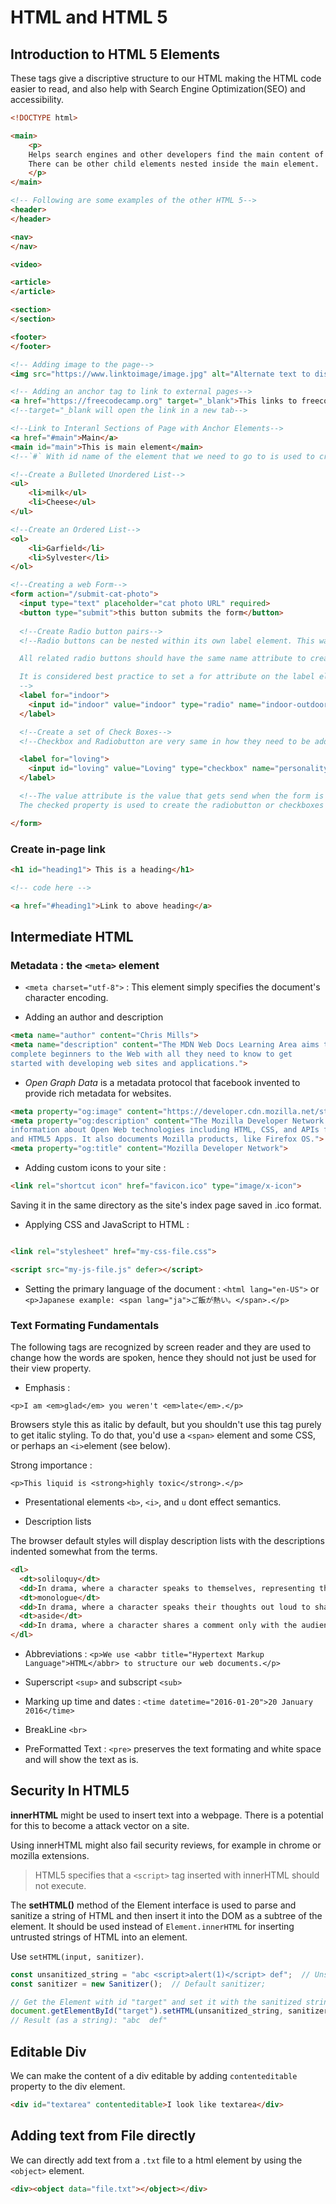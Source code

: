 # HTML and HTML 5

## Introduction to HTML 5 Elements

These tags give a discriptive structure to our HTML making the HTML code easier to read, and also help with Search Engine Optimization(SEO) and accessibility.

```html
<!DOCTYPE html>

<main>
    <p>
    Helps search engines and other developers find the main content of the page.
    There can be other child elements nested inside the main element.
    </p>
</main>

<!-- Following are some examples of the other HTML 5-->
<header>
</header>

<nav>
</nav>

<video>

<article>
</article>

<section>
</section>

<footer>
</footer>

<!-- Adding image to the page-->
<img src="https://www.linktoimage/image.jpg" alt="Alternate text to display when the image cannot be loaded.">

<!-- Adding an anchor tag to link to external pages-->
<a href="https://freecodecamp.org" target="_blank">This links to freecodecamp.org</a>
<!--target="_blank will open the link in a new tab-->

<!--Link to Interanl Sections of Page with Anchor Elements-->
<a href="#main">Main</a>
<main id="main">This is main element</main>
<!--`#` With id name of the element that we need to go to is used to create the link-->

<!--Create a Bulleted Unordered List-->
<ul>
    <li>milk</ul>
    <li>Cheese</ul>
</ul>

<!--Create an Ordered List-->
<ol>
    <li>Garfield</li>
    <li>Sylvester</li>
</ol>

<!--Creating a web Form-->
<form action="/submit-cat-photo">
  <input type="text" placeholder="cat photo URL" required>
  <button type="submit">this button submits the form</button>
  
  <!--Create Radio button pairs-->
  <!--Radio buttons can be nested within its own label element. This way it will automatically associate the button with the label.

  All related radio buttons should have the same name attribute to create a radio button group, this will make only one of them selectable at any time.

  It is considered best practice to set a for attribute on the label element, with a value that matches the value of the id attribute of the input element. This allows assistive technologies to create a linked relationship between the label and the child input element. 
  -->
  <label for="indoor">
    <input id="indoor" value="indoor" type="radio" name="indoor-outdoor">Indoor
  </label>

  <!--Create a set of Check Boxes-->
  <!--Checkbox and Radiobutton are very same in how they need to be added and hence the rules remain same-->

  <label for="loving">
    <input id="loving" value="Loving" type="checkbox" name="personality" checked> Loving
  </label>

  <!--The value attribute is the value that gets send when the form is submitted.
  The checked property is used to create the radiobutton or checkboxes that are checked by default-->

</form>
```

### Create in-page link

```html
<h1 id="heading1"> This is a heading</h1>

<!-- code here -->

<a href="#heading1">Link to above heading</a>
```

## Intermediate HTML

### Metadata : the `<meta>` element

* `<meta charset="utf-8">` : This element simply specifies the document's character encoding.

* Adding an author and description

```html
<meta name="author" content="Chris Mills">
<meta name="description" content="The MDN Web Docs Learning Area aims to provide
complete beginners to the Web with all they need to know to get
started with developing web sites and applications.">
```

* *Open Graph Data* is a metadata protocol that facebook invented to provide rich metadata for websites.

```html
<meta property="og:image" content="https://developer.cdn.mozilla.net/static/img/opengraph-logo.dc4e08e2f6af.png">
<meta property="og:description" content="The Mozilla Developer Network (MDN) provides
information about Open Web technologies including HTML, CSS, and APIs for both Web sites
and HTML5 Apps. It also documents Mozilla products, like Firefox OS.">
<meta property="og:title" content="Mozilla Developer Network">
```

* Adding custom icons to your site :

```html
<link rel="shortcut icon" href="favicon.ico" type="image/x-icon">
```

Saving it in the same directory as the site's index page saved in .ico format.

* Applying CSS and JavaScript to HTML :

```html

<link rel="stylesheet" href="my-css-file.css">

<script src="my-js-file.js" defer></script>

```

* Setting the primary language of the document : `<html lang="en-US">` or `<p>Japanese example: <span lang="ja">ご飯が熱い。</span>.</p>`

### Text Formating Fundamentals

The following tags are recognized by screen reader and they are used to change how the words are spoken, hence they should not just be used for their view property.

* Emphasis :

`<p>I am <em>glad</em> you weren't <em>late</em>.</p>`

Browsers style this as italic by default, but you shouldn't use this tag purely to get italic styling. To do that, you'd use a `<span>` element and some CSS, or perhaps an `<i>`element (see below).

Strong importance :

`<p>This liquid is <strong>highly toxic</strong>.</p>`

* Presentational elements `<b>`, `<i>`, and `u` dont effect semantics.

* Description lists

The browser default styles will display description lists with the descriptions indented somewhat from the terms.

```html
<dl>
  <dt>soliloquy</dt>
  <dd>In drama, where a character speaks to themselves, representing their inner thoughts or feelings and in the process relaying them to the audience (but not to other characters.)</dd>
  <dt>monologue</dt>
  <dd>In drama, where a character speaks their thoughts out loud to share them with the audience and any other characters present.</dd>
  <dt>aside</dt>
  <dd>In drama, where a character shares a comment only with the audience for humorous or dramatic effect. This is usually a feeling, thought, or piece of additional background information.</dd>
</dl>
```

* Abbreviations : `<p>We use <abbr title="Hypertext Markup Language">HTML</abbr> to structure our web documents.</p>`

* Superscript `<sup>` and subscript `<sub>`

* Marking up time and dates : `<time datetime="2016-01-20">20 January 2016</time>`

* BreakLine `<br>`

* PreFormatted Text : `<pre>` preserves the text formating and white space and will show the text as is.

## Security In HTML5

**innerHTML** might be used to insert text into a webpage. There is a potential for this to become a attack vector on a site.

Using innerHTML might also fail security reviews, for example in chrome or mozilla extensions.

> HTML5 specifies that a `<script>` tag inserted with innerHTML should not execute.

The **setHTML()** method of the Element interface is used to parse and sanitize a string of HTML and then insert it into the DOM as a subtree of the element. It should be used instead of `Element.innerHTML` for inserting untrusted strings of HTML into an element.

Use `setHTML(input, sanitizer)`.

```js
const unsanitized_string = "abc <script>alert(1)</script> def";  // Unsanitized string of HTML
const sanitizer = new Sanitizer();  // Default sanitizer;

// Get the Element with id "target" and set it with the sanitized string.
document.getElementById("target").setHTML(unsanitized_string, sanitizer);
// Result (as a string): "abc  def"
```

## Editable Div

We can make the content of a div editable by adding `contenteditable` property to the div element.

```html
<div id="textarea" contenteditable>I look like textarea</div>
```

## Adding text from File directly

We can directly add text from a `.txt` file to a html element by using the `<object>` element.

```html
<div><object data="file.txt"></object></div>
```
